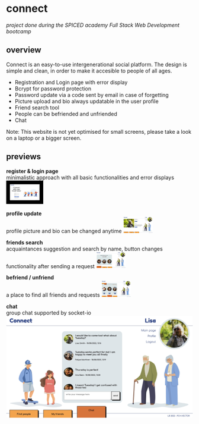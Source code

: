 # connect

*project done during the SPICED academy Full Stack Web Development bootcamp* <br/>

## overview <br/>
Connect is an easy-to-use intergenerational social platform. The design is simple and clean, in order to make it accesible to people of all ages.

- Registration and Login page with error display
- Bcrypt for password protection
- Password update via a code sent by email in case of forgetting
- Picture upload and bio always updatable in the user profile
- Friend search tool
- People can be befriended and unfriended
- Chat

Note: This website is not yet optimised for small screens, please take a look on a laptop or a bigger screen. <br/>

## previews <br/>

**register & login page** <br/>
minimalistic approach with all basic functionalities and error displays
<img src="client/public/gifs/01_login.gif" width="80vw" style="border:10px solid black;"/>

**profile update** <br/>
profile picture and bio can be changed anytime
<img src="client/public/gifs/02_update.gif" width="80vw"/>

**friends search** <br/>
acquaintances suggestion and search by name, button changes functionality after sending a request
<img src="client/public/gifs/03_search.gif" width="80vw"/>

**befriend / unfriend** <br/>
a place to find all friends and requests
<img src="client/public/gifs/04_be-unfriend.gif" width="80vw"/>

**chat** <br/>
group chat supported by socket-io
<img src="client/public/gifs/05_chat.jpg"/>
